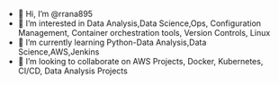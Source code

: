 - 👋 Hi, I’m @rrana895
- 👀 I’m interested in Data Analysis,Data Science,Ops, Configuration Management, Container orchestration tools, Version Controls, Linux 
- 🌱 I’m currently learning Python-Data Analysis,Data Science,AWS,Jenkins
- 💞️ I’m looking to collaborate on AWS Projects, Docker, Kubernetes, CI/CD, Data Analysis Projects


<!---
rrana895/rrana895 is a ✨ special ✨ repository because its `README.md` (this file) appears on your GitHub profile.
You can click the Preview link to take a look at your changes.
--->
